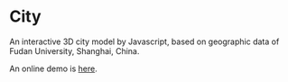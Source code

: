 # City

An interactive 3D city model by Javascript, based on geographic data of Fudan University, Shanghai, China.

An online demo is [here](http://lyqspace.github.io/city).
